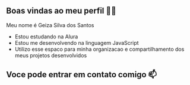 ## Boas vindas ao meu perfil 💙💙

Meu nome é Geiza Silva dos Santos

- Estou estudando na Alura
- Estou me desenvolvendo na linguagem JavaScript
- Utilizo esse espaco para minha organizacao e compartilhamento dos meus projetos desenvolvidos

## Voce pode entrar em contato comigo 📫
